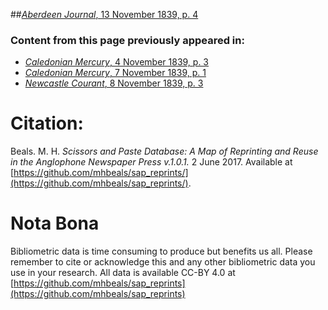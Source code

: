 ##[*Aberdeen Journal*, 13 November 1839, p. 4](https://mhbeals.github.io/sap_html/Aberdeen-Journal/Aberdeen-Journal-13-November-1839-p-4)

### Content from this page previously appeared in:
+ [*Caledonian Mercury*, 4 November 1839, p. 3](https://mhbeals.github.io/sap_html/Caledonian-Mercury/Caledonian-Mercury-4-November-1839-p-3)
+ [*Caledonian Mercury*, 7 November 1839, p. 1](https://mhbeals.github.io/sap_html/Caledonian-Mercury/Caledonian-Mercury-7-November-1839-p-1)
+ [*Newcastle Courant*, 8 November 1839, p. 3](https://mhbeals.github.io/sap_html/Newcastle-Courant/Newcastle-Courant-8-November-1839-p-3)
                    
# Citation: 

Beals. M. H. *Scissors and Paste Database: A Map of Reprinting and Reuse in the Anglophone Newspaper Press v.1.0.1.* 2 June 2017. Available at [https://github.com/mhbeals/sap_reprints/](https://github.com/mhbeals/sap_reprints/). 
                    
# Nota Bona

Bibliometric data is time consuming to produce but benefits us all. Please remember to cite or acknowledge this and any other bibliometric data you use in your research. All data is available CC-BY 4.0 at [https://github.com/mhbeals/sap_reprints](https://github.com/mhbeals/sap_reprints)